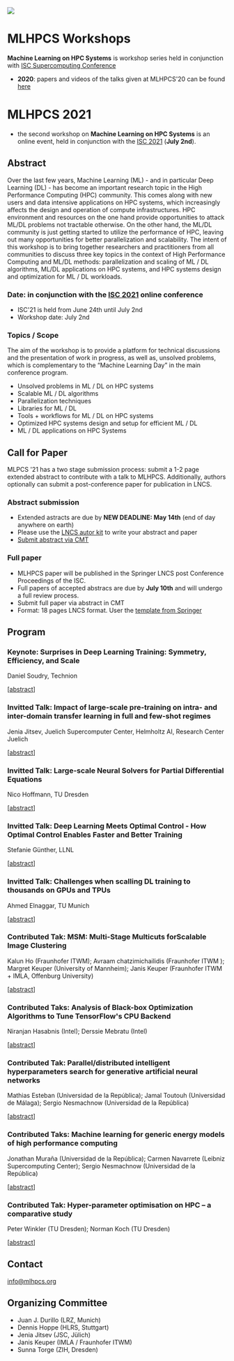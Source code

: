 <img src="MLHPCS.png">

# MLHPCS Workshops
**Machine Learning on HPC Systems** is workshop series held in conjunction with  [ISC Supercomputing Conference](https://www.isc-hpc.com/)

* **2020**: papers and videos of the talks given at MLHPCS'20 can be found [here](2020/README.md)


# MLHPCS 2021
* the second workshop on **Machine Learning on HPC Systems** is an online event, held in conjunction with the [ISC 2021](https://www.isc-hpc.com/) (**July 2nd**).


## Abstract
Over the last few years, Machine Learning (ML) - and in particular Deep Learning (DL) - has become an important research topic in the High Performance Computing (HPC) community. This comes along with new users and data intensive applications on HPC systems, which increasingly affects the design and operation of compute infrastructures. HPC environment and resources on the one hand provide opportunities to attack ML/DL problems not tractable otherwise. On the other hand, the ML/DL community is just getting started to utilize the performance of HPC, leaving out many opportunities for better parallelization and scalability. The intent of this workshop is to bring together researchers and practitioners from all communities to discuss three key topics in the context of High Performance Computing and ML/DL methods: parallelization and scaling of ML / DL algorithms, ML/DL applications on HPC systems, and HPC systems design and optimization for ML / DL workloads.

### Date: in conjunction with the [ISC 2021](https://www.isc-hpc.com/) online conference 
* ISC'21 is held from June 24th until July 2nd
* Workshop date: July 2nd 

### Topics / Scope
The aim of the workshop is to provide a platform for technical discussions and the presentation of work in progress, as well as, unsolved problems, which is complementary to the “Machine Learning Day” in the main conference program.

* Unsolved problems in ML / DL on HPC systems
* Scalable ML / DL algorithms
* Parallelization techniques 
* Libraries for ML / DL
* Tools + workflows for ML / DL on HPC systems
* Optimized HPC systems design and setup for efficient ML / DL 
* ML / DL applications on HPC Systems 

## Call for Paper
MLPCS '21 has a two stage submission process: submit a 1-2 page extended abstract to contribute with a talk to MLHPCS. Additionally, authors optionally can submit a post-conference paper for publication in LNCS.

### Abstract submission
* Extended astracts are due by **NEW DEADLINE: May 14th** (end of day anywhere on earth)
* Please use the [LNCS autor kit](https://www.springer.com/gp/computer-science/lncs/conference-proceedings-guidelines) to write your abstract and paper 
* [Submit abstract via CMT](https://cmt3.research.microsoft.com/MLHPCS2021)

### Full paper
* MLHPCS paper will be published in the Springer LNCS post Conference Proceedings of the ISC.
* Full papers of accepted abstracs are due by **July 10th** and will undergo a full review process. 
* Submit full paper via abstract in CMT
* Format: 18 pages LNCS format. User the [template from Springer](https://www.springer.com/gp/computer-science/lncs/conference-proceedings-guidelines )

## Program

### Keynote: Surprises in Deep Learning Training: Symmetry, Efficiency, and Scale
Daniel Soudry,  Technion

[[abstract](2021/keynote.md)]

### Invitted Talk: Impact of large-scale pre-training on intra- and inter-domain transfer learning in full and few-shot regimes
Jenia Jitsev, Juelich Supercomputer Center, Helmholtz AI, Research Center Juelich

[[abstract](2021/invited_1.md)]

### Invitted Talk: Large-scale Neural Solvers for Partial Differential Equations
Nico Hoffmann, TU Dresden

[[abstract](2021/invited_2.md)]

### Invitted Talk: Deep Learning Meets Optimal Control - How Optimal Control Enables Faster and Better Training
Stefanie Günther, LLNL

[[abstract](2021/invited_3.md)]

### Invitted Talk: Challenges when scalling DL training to thousands on GPUs and TPUs
Ahmed Elnaggar, TU Munich

[[abstract](2021/invited_4.md)]

### Contributed Tak: MSM: Multi-Stage Multicuts forScalable Image Clustering
Kalun Ho (Fraunhofer ITWM); Avraam chatzimichailidis (Fraunhofer ITWM ); Margret Keuper (University of Mannheim); Janis Keuper (Fraunhofer ITWM + IMLA, Offenburg University)

[[abstract](2021/contributed_1.md)]

### Contributed Taks: Analysis of Black-box Optimization Algorithms to Tune TensorFlow's CPU Backend
Niranjan Hasabnis (Intel); Derssie Mebratu (Intel)

[[abstract](2021/contributed_2.md)]

### Contributed Tak: Parallel/distributed intelligent hyperparameters search for generative artificial neural networks
Mathias Esteban (Universidad de la República); Jamal Toutouh (Universidad de Málaga); Sergio Nesmachnow (Universidad de la República)

[[abstract](2021/contributed_3.md)]

### Contributed Taks: Machine learning for generic energy models of high performance computing
Jonathan Muraña (Universidad de la República); Carmen Navarrete (Leibniz Supercomputing Center); Sergio Nesmachnow (Universidad de la República)

[[abstract](2021/contributed_4.md)]

### Contributed Tak: Hyper-parameter optimisation on HPC – a comparative study
Peter Winkler (TU Dresden); Norman Koch (TU Dresden)

[[abstract](2021/contributed_5.md)]


## Contact
info@mlhpcs.org

## Organizing Committee
* Juan J. Durillo (LRZ, Munich)
* Dennis Hoppe (HLRS, Stuttgart)
* Jenia Jitsev (JSC, Jülich)
* Janis Keuper (IMLA / Fraunhofer ITWM)
* Sunna Torge (ZIH, Dresden)



